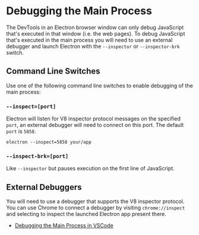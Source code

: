 # Debugging the Main Process

The DevTools in an Electron browser window can only debug JavaScript that's
executed in that window (i.e. the web pages). To debug JavaScript that's
executed in the main process you will need to use an external debugger and
launch Electron with the `--inspector` or `--inspector-brk` switch.

## Command Line Switches

Use one of the following command line switches to enable debugging of the main
process:

### `--inspect=[port]`

Electron will listen for V8 inspector protocol messages on the specified `port`,
an external debugger will need to connect on this port. The default `port` is
`5858`.

```shell
electron --inspect=5858 your/app
```

### `--inspect-brk=[port]`

Like `--inspector` but pauses execution on the first line of JavaScript.

## External Debuggers

You will need to use a debugger that supports the V8 inspector protocol.
You can use Chrome to connect a debugger by visiting `chrome://inspect`
and selecting to inspect the launched Electron app present there.

- [Debugging the Main Process in VSCode](debugging-main-process-vscode.md)
